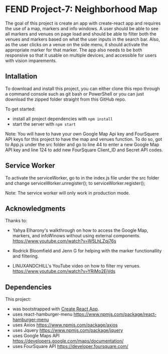 # FEND Project-7: Neighborhood Map
The goal of this project is create an app with create-react app and requires the use of a map, markers and info windows. A user should be able to see all markers and venues on page load and should be able to filter both the venues and markers based on what the user inputs in the search bar. Also, as the user clicks on a venue on the side menu, it should activate the appropriate marker for that marker. The app also needs to be both responsive so that it usable on multiple devices, and accessible for users with vision imparements.

## Intallation

To download and install this project, you can either clone this repo through a command console such as git bash or PowerShell or you can just download the zipped folder straight from this GitHub repo.

To get started:

* install all project dependencies with `npm install`
* start the server with `npm start`

Note: You will have to have your own Google Map Api key and FourSquere API keys for this project to have the map and venues function. To do so, got to App.js under the src folder and go to line 44 to enter a new Google Map API key and line 124 to add new FourSquare Client_ID and Secret API codes.

## Service Worker

To activate the serviceWorker, go to in the index.js file under the src folder and change serviceWorker.unregister(); to serviceWorker.register();

Note: The service worker will only work in production mode.

## Acknowledgments

Thanks to:
- Yahya Elharony's walkthrough on how to access the Google Map, markers, and infoWinows without using external components.
https://www.youtube.com/watch?v=W5LhLZqj76s

- Rodrick Bloomfield and Jenn G for helping with the marker functionallity and filtering.

- LINUXANDCHILL's YouTube video on how to filter my venues.
https://www.youtube.com/watch?v=YRiMo2EjVds

## Dependencies
This project:

- was bootstrapped with [Create React App](https://github.com/facebook/create-react-app).
- uses react-hamburger-menu https://www.npmjs.com/package/react-hamburger-menu
- uses Axios https://www.npmjs.com/package/axios
- uses Jquery https://www.npmjs.com/package/jquery
- uses Google Maps API https://developers.google.com/maps/documentation/
- uses FourSquare API https://developer.foursquare.com/
